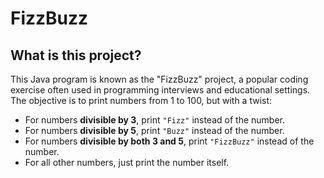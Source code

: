 # FizzBuzz

## What is this project?

This Java program is known as the "FizzBuzz" project, a popular coding exercise often used in programming interviews and educational settings. The objective is to print numbers from 1 to 100, but with a twist:

- For numbers **divisible by 3**, print `"Fizz"` instead of the number.
- For numbers **divisible by 5**, print `"Buzz"` instead of the number.
- For numbers **divisible by both 3 and 5**, print `"FizzBuzz"` instead of the number.
- For all other numbers, just print the number itself.